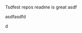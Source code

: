 Tsdfest repos readme is great asdf







asdfasdfd




d






















































































































































































